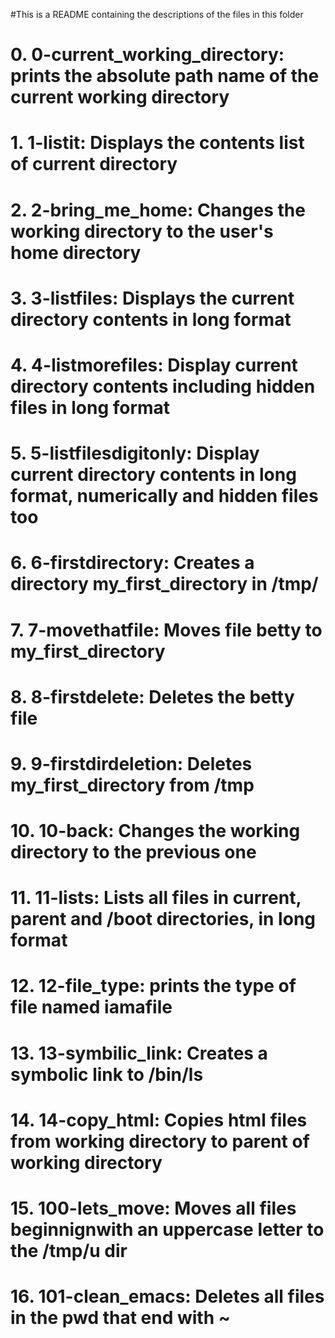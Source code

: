 #This is a README containing the descriptions of the files in this folder
# 0. 0-current_working_directory: prints the absolute path name of the current working directory
# 1. 1-listit: Displays the contents list of current directory
# 2. 2-bring_me_home: Changes the working directory to the user's home directory
# 3. 3-listfiles: Displays the current directory contents in long format
# 4. 4-listmorefiles: Display current directory contents including hidden files in long format
# 5. 5-listfilesdigitonly: Display current directory contents in long format, numerically and hidden files too
# 6. 6-firstdirectory: Creates a directory my_first_directory in /tmp/ 
# 7. 7-movethatfile: Moves file betty to my_first_directory
# 8. 8-firstdelete: Deletes the betty file
# 9. 9-firstdirdeletion: Deletes my_first_directory from /tmp
# 10. 10-back: Changes the working directory to the previous one
# 11. 11-lists: Lists all files in current, parent and /boot directories, in long format
# 12. 12-file_type: prints the type of file named iamafile
# 13. 13-symbilic_link: Creates a symbolic link to /bin/ls
# 14. 14-copy_html: Copies html files from working directory to parent of working directory
# 15. 100-lets_move: Moves all files beginnignwith an uppercase letter to the /tmp/u dir
# 16. 101-clean_emacs: Deletes all files in the pwd that end with ~   
